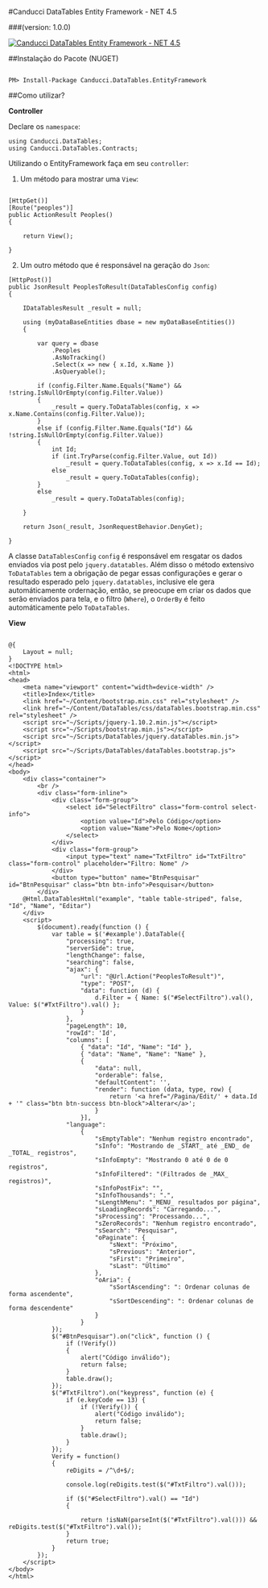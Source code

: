 #Canducci DataTables Entity Framework - NET 4.5

###(version: 1.0.0)

[![Canducci DataTables Entity Framework - NET 4.5](http://i666.photobucket.com/albums/vv25/netdragoon/1445749817_f-table-cell_128_zpschpxbzxv.png)](https://www.nuget.org/packages/Canducci.DataTables.EntityFramework/)

##Instalação do Pacote (NUGET)

```Csharp

PM> Install-Package Canducci.DataTables.EntityFramework

```

##Como utilizar?

__Controller__

Declare os `namespace`:

```Csharp
using Canducci.DataTables;
using Canducci.DataTables.Contracts;

```

Utilizando o EntityFramework faça em seu `controller`:

1) Um método para mostrar uma `View`:

```Csharp

[HttpGet()]
[Route("peoples")]
public ActionResult Peoples()
{

    return View();

}

```

2) Um outro método que é responsável na geração do `Json`:

```Csharp
[HttpPost()]
public JsonResult PeoplesToResult(DataTablesConfig config)
{

    IDataTablesResult _result = null;

    using (myDataBaseEntities dbase = new myDataBaseEntities())
    {
        
        var query = dbase
            .Peoples
            .AsNoTracking()
            .Select(x => new { x.Id, x.Name })
            .AsQueryable(); 

        if (config.Filter.Name.Equals("Name") && !string.IsNullOrEmpty(config.Filter.Value))
        {
            _result = query.ToDataTables(config, x => x.Name.Contains(config.Filter.Value));
        }
        else if (config.Filter.Name.Equals("Id") && !string.IsNullOrEmpty(config.Filter.Value))
        {
            int Id;
            if (int.TryParse(config.Filter.Value, out Id))
                _result = query.ToDataTables(config, x => x.Id == Id);
            else
                _result = query.ToDataTables(config);
        }
        else
            _result = query.ToDataTables(config);

    }

    return Json(_result, JsonRequestBehavior.DenyGet);

}

```

A classe `DataTablesConfig` `config` é responsável em resgatar os dados enviados via post pelo
`jquery.datatables`. Além disso o método extensivo `ToDataTables` tem a obrigação de pegar essas
configurações e gerar o resultado esperado pelo `jquery.datatables`, inclusive ele gera automáticamente ordernação, então, se preocupe em criar os dados que serão enviados para tela, e o filtro (`Where`), o `OrderBy` é feito automáticamente pelo `ToDataTables`.

__View__

```Csharp

@{
    Layout = null;
}
<!DOCTYPE html>
<html>
<head>
    <meta name="viewport" content="width=device-width" />
    <title>Index</title>
    <link href="~/Content/bootstrap.min.css" rel="stylesheet" />
    <link href="~/Content/DataTables/css/dataTables.bootstrap.min.css" rel="stylesheet" />
    <script src="~/Scripts/jquery-1.10.2.min.js"></script>
    <script src="~/Scripts/bootstrap.min.js"></script>
    <script src="~/Scripts/DataTables/jquery.dataTables.min.js"></script>
    <script src="~/Scripts/DataTables/dataTables.bootstrap.js"></script>
</head>
<body>
    <div class="container">
        <br />
        <div class="form-inline">
            <div class="form-group">
                <select id="SelectFiltro" class="form-control select-info">
                    <option value="Id">Pelo Código</option>
                    <option value="Name">Pelo Nome</option>
                </select>
            </div>
            <div class="form-group">
                <input type="text" name="TxtFiltro" id="TxtFiltro" class="form-control" placeholder="Filtro: Nome" />
            </div>
            <button type="button" name="BtnPesquisar" id="BtnPesquisar" class="btn btn-info">Pesquisar</button>
        </div>        
    @Html.DataTablesHtml("example", "table table-striped", false, "Id", "Name", "Editar")        
    </div>    
    <script>
        $(document).ready(function () {
            var table = $('#example').DataTable({
                "processing": true,
                "serverSide": true,
                "lengthChange": false,
                "searching": false,
                "ajax": {
                    "url": "@Url.Action("PeoplesToResult")",
                    "type": "POST",
                    "data": function (d) {
                        d.Filter = { Name: $("#SelectFiltro").val(), Value: $("#TxtFiltro").val() };
                    }
                },
                "pageLength": 10,
                "rowId": 'Id',
                "columns": [
                    { "data": "Id", "Name": "Id" },
                    { "data": "Name", "Name": "Name" },
                    {
                        "data": null,
                        "orderable": false,
                        "defaultContent": '',
                        "render": function (data, type, row) {
                            return '<a href="/Pagina/Edit/' + data.Id + '" class="btn btn-success btn-block">Alterar</a>';
                        }
                    }],
                "language": 
                    {
                        "sEmptyTable": "Nenhum registro encontrado",
                        "sInfo": "Mostrando de _START_ até _END_ de _TOTAL_ registros",
                        "sInfoEmpty": "Mostrando 0 até 0 de 0 registros",
                        "sInfoFiltered": "(Filtrados de _MAX_ registros)",
                        "sInfoPostFix": "",
                        "sInfoThousands": ".",
                        "sLengthMenu": "_MENU_ resultados por página",
                        "sLoadingRecords": "Carregando...",
                        "sProcessing": "Processando...",
                        "sZeroRecords": "Nenhum registro encontrado",
                        "sSearch": "Pesquisar",
                        "oPaginate": {
                            "sNext": "Próximo",
                            "sPrevious": "Anterior",
                            "sFirst": "Primeiro",
                            "sLast": "Último"
                        },
                        "oAria": {
                            "sSortAscending": ": Ordenar colunas de forma ascendente",
                            "sSortDescending": ": Ordenar colunas de forma descendente"
                        }
                    }
            });
            $("#BtnPesquisar").on("click", function () {
                if (!Verify())
                {
                    alert("Código inválido");
                    return false;
                }
                table.draw();
            });
            $("#TxtFiltro").on("keypress", function (e) {
                if (e.keyCode == 13) {
                    if (!Verify()) {
                        alert("Código inválido");
                        return false;
                    }
                    table.draw();
                }
            });
            Verify = function()
            {
                reDigits = /^\d+$/;

                console.log(reDigits.test($("#TxtFiltro").val()));

                if ($("#SelectFiltro").val() == "Id")
                {
                    
                    return !isNaN(parseInt($("#TxtFiltro").val())) && reDigits.test($("#TxtFiltro").val());
                }
                return true;
            }
        });
    </script>
</body>
</html>

```